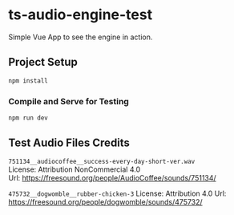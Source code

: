 # ts-audio-engine-test

Simple Vue App to see the engine in action.

## Project Setup

```sh
npm install
```

### Compile and Serve for Testing

```sh
npm run dev
```

## Test Audio Files Credits

`751134__audiocoffee__success-every-day-short-ver.wav`  
License: Attribution NonCommercial 4.0  
Url: https://freesound.org/people/AudioCoffee/sounds/751134/

`475732__dogwomble__rubber-chicken-3`
License: Attribution 4.0
Url: https://freesound.org/people/dogwomble/sounds/475732/